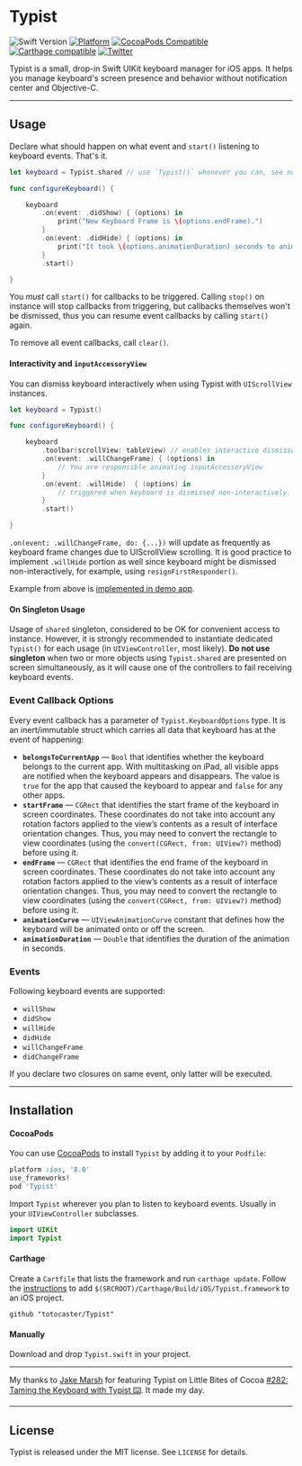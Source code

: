 # Typist

![Swift Version](https://img.shields.io/badge/swift-4.0-orange.svg?style=flat)
[![Platform](https://img.shields.io/cocoapods/p/Typist.svg?style=flat)](http://cocoapods.org/pods/Typist)
[![CocoaPods Compatible](https://img.shields.io/cocoapods/v/Typist.svg)](https://img.shields.io/cocoapods/v/Typist.svg)
[![Carthage compatible](https://img.shields.io/badge/Carthage-compatible-4BC51D.svg?style=flat)](https://github.com/totocaster/Typist)
[![Twitter](https://img.shields.io/badge/twitter-@totocaster-blue.svg)](http://twitter.com/totocaster)


Typist is a small, drop-in Swift UIKit keyboard manager for iOS apps. It helps you manage keyboard's screen presence and behavior without notification center and Objective-C.

---

## Usage

Declare what should happen on what event and `start()` listening to keyboard events. That's it.

```swift
let keyboard = Typist.shared // use `Typist()` whenever you can, see note on singleton usage below

func configureKeyboard() {

    keyboard
        .on(event: .didShow) { (options) in
            print("New Keyboard Frame is \(options.endFrame).")
        }
        .on(event: .didHide) { (options) in
            print("It took \(options.animationDuration) seconds to animate keyboard out.")
        }
        .start()

}
```

You _must_ call `start()` for callbacks to be triggered. Calling `stop()` on instance will stop callbacks from triggering, but callbacks themselves won't be dismissed, thus you can resume event callbacks by calling `start()` again.

To remove all event callbacks, call `clear()`.

#### Interactivity and `inputAccessoryView`

You can dismiss keyboard interactively when using Typist with `UIScrollView` instances.

```swift
let keyboard = Typist()

func configureKeyboard() {

    keyboard
        .toolbar(scrollView: tableView) // enables interactive dismissal
        .on(event: .willChangeFrame) { (options) in
            // You are responsible animating inputAccessoryView
        }
        .on(event: .willHide)  { (options) in
            // triggered when keyboard is dismissed non-interactively.
        }
        .start()

}
```

`.on(event: .willChangeFrame, do: {...})` will update as frequently as keyboard frame changes due to UIScrollView scrolling. It is good practice to implement `.willHide` portion as well since keyboard might be dismissed non-interactively, for example, using `resignFirstResponder()`.

Example from above is [implemented in demo app](Typist/ViewController.swift).

#### On Singleton Usage

Usage of `shared` singleton, considered to be OK for convenient access to instance. However, it is strongly recommended to instantiate dedicated `Typist()` for each usage (in `UIViewController`, most likely). **Do not use singleton** when two or more objects using `Typist.shared` are presented on screen simultaneously, as it will cause one of the controllers to fail receiving keyboard events.

### Event Callback Options

Every event callback has a parameter of `Typist.KeyboardOptions` type. It is an inert/immutable struct which carries all data that keyboard has at the event of happening:

* **`belongsToCurrentApp`** — `Bool` that identifies whether the keyboard belongs to the current app. With multitasking on iPad, all visible apps are notified when the keyboard appears and disappears. The value is `true` for the app that caused the keyboard to appear and `false` for any other apps.
* **`startFrame`** — `CGRect` that identifies the start frame of the keyboard in screen coordinates. These coordinates do not take into account any rotation factors applied to the view’s contents as a result of interface orientation changes. Thus, you may need to convert the rectangle to view coordinates (using the `convert(CGRect, from: UIView?)` method) before using it.
* **`endFrame`** — `CGRect` that identifies the end frame of the keyboard in screen coordinates. These coordinates do not take into account any rotation factors applied to the view’s contents as a result of interface orientation changes. Thus, you may need to convert the rectangle to view coordinates (using the `convert(CGRect, from: UIView?)` method) before using it.
* **`animationCurve`** — `UIViewAnimationCurve` constant that defines how the keyboard will be animated onto or off the screen.
* **`animationDuration`** — `Double` that identifies the duration of the animation in seconds.

### Events

Following keyboard events are supported:

* `willShow`
* `didShow`
* `willHide`
* `didHide`
* `willChangeFrame`
* `didChangeFrame`

If you declare two closures on same event, only latter will be executed.

---

## Installation

#### CocoaPods
You can use [CocoaPods](http://cocoapods.org/) to install `Typist` by adding it to your `Podfile`:

```ruby
platform :ios, '8.0'
use_frameworks!
pod 'Typist'
```

Import `Typist` wherever you plan to listen to keyboard events. Usually in your `UIViewController` subclasses.

``` swift
import UIKit
import Typist
```


#### Carthage
Create a `Cartfile` that lists the framework and run `carthage update`. Follow the [instructions](https://github.com/Carthage/Carthage#if-youre-building-for-ios) to add `$(SRCROOT)/Carthage/Build/iOS/Typist.framework` to an iOS project.

```
github "totocaster/Typist"
```

#### Manually
Download and drop ```Typist.swift``` in your project.

---

My thanks to [Jake Marsh](https://twitter.com/jakemarsh) for featuring Typist on Little Bites of Cocoa [#282: Taming the Keyboard with Typist ⌨️](https://littlebitesofcocoa.com/282-taming-the-keyboard-with-typist). It made my day.


---

## License

Typist is released under the MIT license. See ``LICENSE`` for details.
